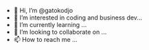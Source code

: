 - 👋 Hi, I’m @gatokodjo
- 👀 I’m interested in coding and business dev...
- 🌱 I’m currently learning ...
- 💞️ I’m looking to collaborate on ...
- 📫 How to reach me ...

<!---
gatokodjo/gatokodjo is a ✨ special ✨ repository because its `README.md` (this file) appears on your GitHub profile.
You can click the Preview link to take a look at your changes.
--->
